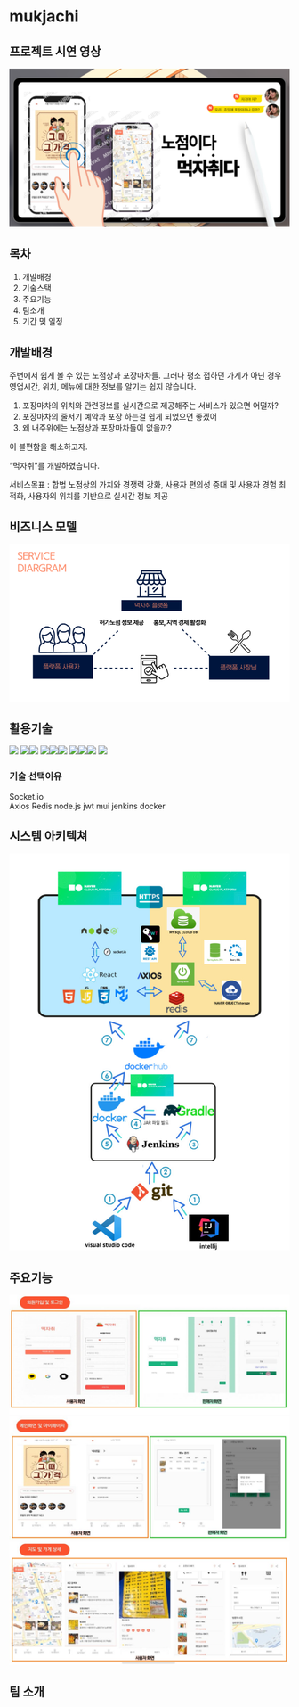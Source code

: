 # mukjachi


## 프로젝트 시연 영상
 [![멋자취 시연영상](./img/003.png)](https://www.youtube.com/watch?v=N6-RHqi8zsMs) 

## 목차
1. 개발배경
2. 기술스택
3. 주요기능
4. 팀소개
5. 기간 및 일정

## 개발배경
주변에서 쉽게 볼 수 있는 노점상과 포장마차들. 그러나 평소 접하던 가게가 아닌 경우 영업시간, 위치, 메뉴에 대한 정보를 알기는 쉽지 않습니다.

1. 포장마차의 위치와 관련정보를 실시간으로 제공해주는 서비스가 있으면 어떨까? 
2. 포장마차의 줄서기 예약과 포장 하는걸 쉽게 되었으면 좋겠어
3. 왜 내주위에는 노점상과 포장마차들이 없을까?

이 불편함을 해소하고자. 

“먹자취”를 개발하였습니다.

서비스목표 : 합법 노점상의 가치와 경쟁력 강화, 사용자 편의성 증대 및 사용자 경험 최적화, 사용자의 위치를 기반으로 실시간 정보 제공

## 비즈니스 모델 
![Alt text](image.png)
## 활용기술
<img src="https://img.shields.io/badge/react-61DAFB?style=for-the-badge&logo=react&logoColor=black"> <img src="https://img.shields.io/badge/node.js-339933?style=for-the-badge&logo=Node.js&logoColor=white"><img src="https://img.shields.io/badge/spring-6DB33F?style=for-the-badge&logo=spring&logoColor=white"> <img src="https://img.shields.io/badge/Socket.io-010101?style=for-the-badge&logo=Socket.io&logoColor=white"><img src="https://img.shields.io/badge/mui-0769AD?style=for-the-badge&logo=mui&logoColor=white"><img src="https://img.shields.io/badge/linux-FCC624?style=for-the-badge&logo=linux&logoColor=black"> <img src="https://img.shields.io/badge/NCP-GR?style=for-the-badge&logo=Naver&logoColor=white" ><img src="https://img.shields.io/badge/apache tomcat-F8DC75?style=for-the-badge&logo=apachetomcat&logoColor=white"><img src="https://img.shields.io/badge/Docker-2496ED?style=for-the-badge&logo=Docker&logoColor=white"/> <img src="https://img.shields.io/badge/Jenkins-D24939?style=for-the-badge&logo=Jenkins&logoColor=white"/> 

### 기술 선택이유
Socket.io	
Axios
Redis
node.js
jwt
mui
jenkins
docker

## 시스템 아키텍쳐

<div align=center>
<img src="./img/001.jpg"  width="600px">

</div>

## 주요기능

<div align=center>

<img src="./img/기능1.JPG"  width="600px">


<img src="./img/기능2.JPG"  width="600px">


<img src="./img/기능3.JPG"  width="600px">

</div>



## 팀 소개

